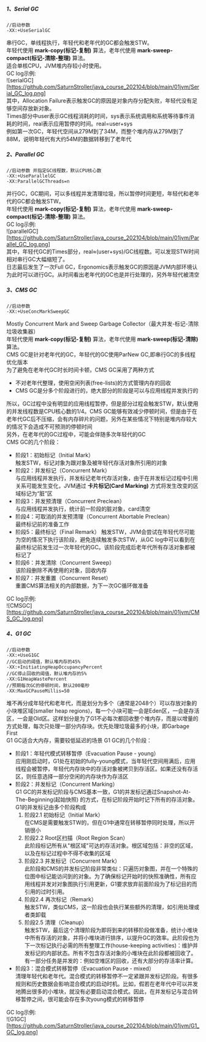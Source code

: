 ##### 1、Serial GC
```
//启动参数
-XX:+UseSerialGC
```
串行GC，单线程执行，年轻代和老年代的GC都会触发STW。  
年轻代使用 **mark-copy(标记-复制)** 算法，老年代使用 **mark-sweep-compact(标记-清除-整理)** 算法。  
适合单核CPU，JVM堆内存较小时使用。  
GC log示例:  
![serialGC][https://github.com/SaturnStroller/java_course_202104/blob/main/01jvm/Serial_GC_log.png]  
其中，Allocation Failure表示触发GC的原因是对象内存分配失败，年轻代没有足够空间存放新对象。  
Times部分中user表示GC线程消耗的时间，sys表示系统调用和系统等待事件消耗的时间，real表示应用暂停的时间。real=user+sys  
例如第一次GC，年轻代空间从279M到了34M，而整个堆内存从279M到了88M，说明年轻代有大约54M的数据转移到了老年代  
##### 2、Parallel GC
```
//启动参数 并指定GC线程数，默认CPU核心数
-XX:+UseParallelGC
-XX:ParallelGCThreads=n 
```
并行GC，GC期间，可以多线程并发清理垃圾，所以暂停时间更短，年轻代和老年代的GC都会触发STW。  
年轻代使用 **mark-copy(标记-复制)** 算法，老年代使用 **mark-sweep-compact(标记-清除-整理)** 算法。  
GC log示例:  
![parallelGC][https://github.com/SaturnStroller/java_course_202104/blob/main/01jvm/Parallel_GC_log.png]  
其中，年轻代GC的Times部分，real≈(user+sys)/GC线程数。可以发现STW时间相对串行GC大幅缩短了。  
日志最后发生了一次Full GC，Ergonomics表示触发GC的原因是JVM内部环境认为此时可以进行GC。从时间看出老年代的GC也是并行处理的，另外年轻代被清空  
##### 3、CMS GC
```
//启动参数
-XX:+UseConcMarkSweepGC
```
Mostly Concurrent Mark and Sweep Garbage Collector（最大并发-标记-清除垃圾收集器）  
年轻代使用 **mark-copy(标记-复制)** 算法，老年代使用 **mark-sweep(标记-清除)** 算法。  
CMS GC是针对老年代的GC，年轻代的GC使用ParNew GC,即串行GC的多线程优化版本  
为了避免在老年代GC时长时间卡顿，CMS GC采用了两种方式 
 - 不对老年代整理，使用空闲列表(free-lists)的方式管理内存的回收
 - CMS GC是分多个阶段进行的，绝大部分的阶段是可以与应用线程并发执行的  

所以，GC过程中没有明显的应用线程暂停，但是部分过程会触发STW，默认使用的并发线程数是CPU核心数的1/4。CMS GC能够有效减少停顿时间，但是由于在老年代GC后不压缩，会有内存碎片的问题，另外在某些情况下特别是堆内存较大的情况下会造成不可预测的停顿时间  
另外，在老年代的GC过程中，可能会伴随多次年轻代的GC  
CMS GC的几个阶段： 
 - 阶段1：初始标记（Initial Mark）  
触发STW，标记对象为跟对象及被年轻代存活对象所引用的对象
 - 阶段2：并发标记（Concurrent Mark）  
与应用线程并发执行，并发标记老年代存活对象，由于在并发标记过程中引用关系可能发生变化，JVM通过 **卡片标记(Card Marking)** 方式将发生改变的区域标记为“脏”区  
 - 阶段3：并发预清理（Concurrent Preclean）  
与应用线程并发执行，统计前一阶段的脏对象，card清空
 - 阶段4：可取消的并发预清理（Concurrent Abortable Preclean）  
最终标记前的准备工作  
 - 阶段5：最终标记（Final Remark）
触发STW，JVM会尝试在年轻代尽可能为空的情况下执行该阶段，避免连续触发多次STW，从GC log中可以看到在最终标记前发生过一次年轻代的GC。该阶段完成后老年代所有存活对象都被标记了  
 - 阶段6：并发清除（Concurrent Sweep）  
该阶段删除不再使用的对象，回收内存
 - 阶段7：并发重置（Concurrent Reset）  
重置CMS算法相关的内部数据，为下一次GC循环做准备  

GC log示例:  
![CMSGC][https://github.com/SaturnStroller/java_course_202104/blob/main/01jvm/CMS_GC_log.png]  
##### 4、G1 GC  
```
//启动参数
-XX:+UseG1GC
//GC启动的阈值，默认堆内存的45%
-XX:+InitiatingHeapOccupancyPercent
//GC停止回收的阈值，默认堆内存的5%
-XX:G1HeapWastePercent
//预期每次GC的停顿时间，默认200毫秒
-XX:MaxGCPauseMillis=50
```  
堆不再分成年轻代和老年代，而是划分为多个（通常是2048个）可以存放对象的小块堆区域(smaller heap regions)，每一个小块可能一会是Eden区，一会是存活区，一会是Old区。这样划分是为了G1不必每次都回收整个堆内存，而是以增量的方式处理，每次只处理一部分内存块。优先处理垃圾最多的小块，即Garbage First  
G1 GC适合大内存，需要较低延迟的场景
G1 GC的几个阶段：  
 - 阶段1：年轻代模式转移暂停（Evacuation Pause - young）  
应用刚启动时，G1处在初始的fully-young模式，当年轻代空间用满后，应用线程会被暂停，年轻代内存块中的存活对象被拷贝到存活区。如果还没有存活区，则任意选择一部分空闲的内存块作为存活区  
 - 阶段2：并发标记（Concurrent Marking）  
G1 GC的并发标记阶段与CMS基本一致，G1的并发标记通过Snapshot-At-The-Beginning(起始快照) 的方式，在标记阶段开始时记下所有的存活对象。G1的并发标记由多个阶段构成  
    1. 阶段2.1 初始标记（Initial Mark）  
在CMS是需要触发STW的，但在G1中通常在转移暂停同时处理，所以开销很小  
    2. 阶段2.2 Root区扫描（Root Region Scan）  
此阶段标记所有从"根区域"可达的存活对象。根区域包括：非空的区域，以及在标记过程中不得不收集的区域  
    3. 阶段2.3 并发标记（Concurrent Mark）  
此阶段和CMS的并发标记阶段非常类似：只遍历对象图，并在一个特殊的位图中标记能访问到的对象。为了确保标记开始时的快照准确性，所有应用线程并发对对象图执行引用更新，G1要求放弃前面阶段为了标记目的而引用的过时引用。  
    4. 阶段2.4 再次标记（Remark）  
触发STW，类似CMS，这一阶段也会执行某些额外的清理，如引用处理或者类卸载  
    5. 阶段2.5 清理（Cleanup）  
触发STW，最后这个清理阶段为即将到来的转移阶段做准备，统计小堆块中所有存活的对象，并将小堆块进行排序，以提升GC的效率。此阶段也为下一次标记执行必需的所有整理工作(house-keeping activities)：维护并发标记的内部状态。所有不包含存活对象的小堆块在此阶段都被回收了。有一部分任务是并发的：例如空堆区的回收，还有大部分的存活率计算。  
 - 阶段3：混合模式转移暂停（Evacuation Pause - mixed）  
清理年轻代和老年代。混合模式的转移暂停不一定紧跟并发标记阶段。有很多规则和历史数据会影响混合模式的启动时机。比如，假若在老年代中可以并发地腾出很多的小堆块，就没有必要启动混合模式。因此，在并发标记与混合转移暂停之间，很可能会存在多次young模式的转移暂停  

GC log示例:  
![G1GC][https://github.com/SaturnStroller/java_course_202104/blob/main/01jvm/G1_GC_log.png]
